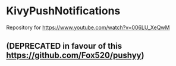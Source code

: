 # KivyPushNotifications
Repository for https://www.youtube.com/watch?v=006LU_XeQwM

(**DEPRECATED in favour of this** https://github.com/Fox520/pushyy)
-------
